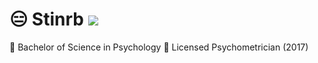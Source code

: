 # 😑 Stinrb ![](https://komarev.com/ghpvc/?username=Stinrb)

:notebook: Bachelor of Science in Psychology
:page_with_curl: Licensed Psychometrician (2017)
